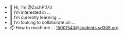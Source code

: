 - 👋 Hi, I’m @ZachP070
- 👀 I’m interested in ...
- 🌱 I’m currently learning ...
- 💞️ I’m looking to collaborate on ...
- 📫 How to reach me ... 15001543@students.sd308.org

<!---
ZachP070/ZachP070 is a ✨ special ✨ repository because its `README.md` (this file) appears on your GitHub profile.
You can click the Preview link to take a look at your changes.
--->

